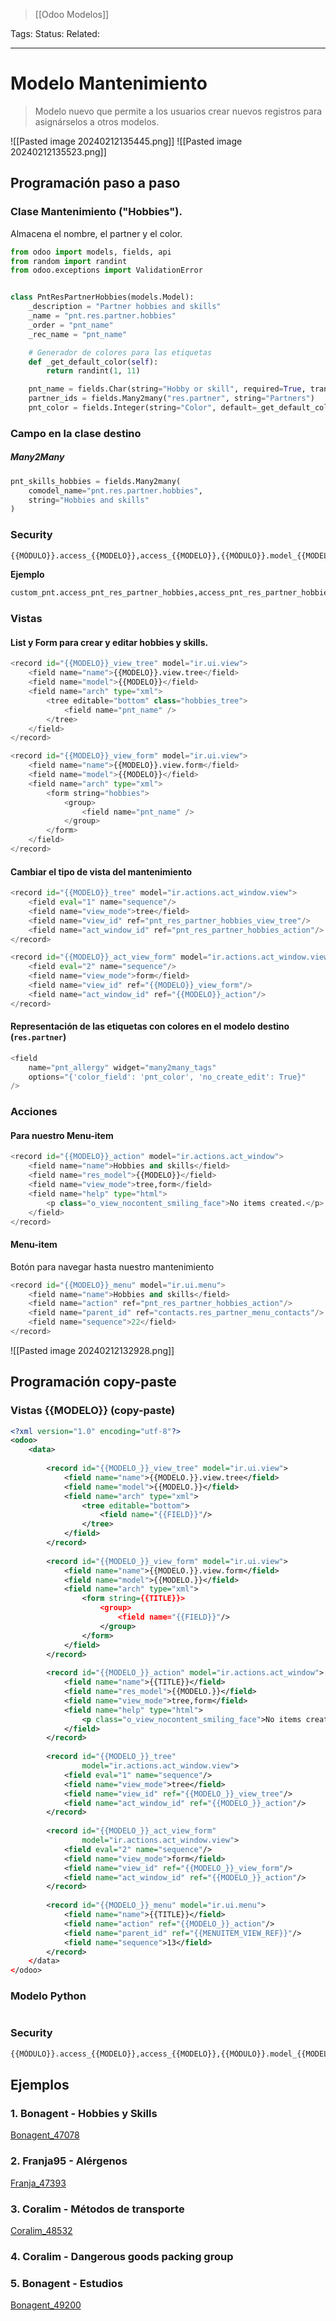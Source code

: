 > [[Odoo Modelos]]

Tags: 
Status: 
Related: 

___

# Modelo Mantenimiento
> Modelo nuevo que permite a los usuarios crear nuevos registros para asignárselos a otros modelos.

![[Pasted image 20240212135445.png]]
![[Pasted image 20240212135523.png]]

## Programación paso a paso
### Clase Mantenimiento ("Hobbies").

Almacena el nombre, el partner y el color.
```python
from odoo import models, fields, api
from random import randint
from odoo.exceptions import ValidationError


class PntResPartnerHobbies(models.Model):
    _description = "Partner hobbies and skills"
    _name = "pnt.res.partner.hobbies"
    _order = "pnt_name"
    _rec_name = "pnt_name"

	# Generador de colores para las etiquetas
    def _get_default_color(self):
        return randint(1, 11)

    pnt_name = fields.Char(string="Hobby or skill", required=True, translate=True)
    partner_ids = fields.Many2many("res.partner", string="Partners")
    pnt_color = fields.Integer(string="Color", default=_get_default_color)
```

### Campo en la clase destino
##### Many2Many
```python
pnt_skills_hobbies = fields.Many2many(
	comodel_name="pnt.res.partner.hobbies",
	string="Hobbies and skills"
)
```

### Security
```python
{{MÓDULO}}.access_{{MODELO}},access_{{MODELO}},{{MÓDULO}}.model_{{MODELO}},base.group_user,1,1,1,1
```
**Ejemplo**
```python
custom_pnt.access_pnt_res_partner_hobbies,access_pnt_res_partner_hobbies,custom_pnt.model_pnt_res_partner_hobbies,base.group_user,1,1,1,1
```

### Vistas
#### List y Form para crear y editar hobbies y skills.
```python  
<record id="{{MODELO}}_view_tree" model="ir.ui.view">  
	<field name="name">{{MODELO}}.view.tree</field>  
	<field name="model">{{MODELO}}</field>  
	<field name="arch" type="xml">  
		<tree editable="bottom" class="hobbies_tree">  
			<field name="pnt_name" />  
		</tree>  
	</field>  
</record>
```

```python
<record id="{{MODELO}}_view_form" model="ir.ui.view">  
	<field name="name">{{MODELO}}.view.form</field>  
	<field name="model">{{MODELO}}</field>  
	<field name="arch" type="xml">  
		<form string="hobbies">  
			<group>  
				<field name="pnt_name" />  
			</group>  
		</form>  
	</field>  
</record>
```

#### Cambiar el tipo de vista del mantenimiento
```python
<record id="{{MODELO}}_tree" model="ir.actions.act_window.view">  
	<field eval="1" name="sequence"/>  
	<field name="view_mode">tree</field>  
	<field name="view_id" ref="pnt_res_partner_hobbies_view_tree"/>  
	<field name="act_window_id" ref="pnt_res_partner_hobbies_action"/>  
</record>  
```

```python
<record id="{{MODELO}}_act_view_form" model="ir.actions.act_window.view">  
	<field eval="2" name="sequence"/>  
	<field name="view_mode">form</field>  
	<field name="view_id" ref="{{MODELO}}_view_form"/>  
	<field name="act_window_id" ref="{{MODELO}}_action"/>  
</record>  
```

#### Representación de las etiquetas con colores en el modelo destino (`res.partner`)
```python
<field 
	name="pnt_allergy" widget="many2many_tags"
	options="{'color_field': 'pnt_color', 'no_create_edit': True}"
/>
```


### Acciones
#### Para nuestro Menu-item

```python
<record id="{{MODELO}}_action" model="ir.actions.act_window">  
	<field name="name">Hobbies and skills</field>  
	<field name="res_model">{{MODELO}}</field>  
	<field name="view_mode">tree,form</field>  
	<field name="help" type="html">  
		<p class="o_view_nocontent_smiling_face">No items created.</p>  
	</field>  
</record>  
```

#### Menu-item
Botón para navegar hasta nuestro mantenimiento

```python
<record id="{{MODELO}}_menu" model="ir.ui.menu">  
	<field name="name">Hobbies and skills</field>  
	<field name="action" ref="pnt_res_partner_hobbies_action"/>  
	<field name="parent_id" ref="contacts.res_partner_menu_contacts"/>  
	<field name="sequence">22</field>  
</record>  
```

![[Pasted image 20240212132928.png]]





## Programación copy-paste

### Vistas {{MODELO}} (copy-paste)

```xml
<?xml version="1.0" encoding="utf-8"?>
<odoo>
    <data>
    
        <record id="{{MODELO_}}_view_tree" model="ir.ui.view">
            <field name="name">{{MODELO.}}.view.tree</field>
            <field name="model">{{MODELO.}}</field>
            <field name="arch" type="xml">
                <tree editable="bottom">
                    <field name="{{FIELD}}"/>
                </tree>
            </field>
        </record>
        
        <record id="{{MODELO_}}_view_form" model="ir.ui.view">
            <field name="name">{{MODELO.}}.view.form</field>
            <field name="model">{{MODELO.}}</field>
            <field name="arch" type="xml">
                <form string={{TITLE}}>
                    <group>
                        <field name="{{FIELD}}"/>
                    </group>
                </form>
            </field>
        </record>
        
        <record id="{{MODELO_}}_action" model="ir.actions.act_window">
            <field name="name">{{TITLE}}</field>
            <field name="res_model">{{MODELO.}}</field>
            <field name="view_mode">tree,form</field>
            <field name="help" type="html">
                <p class="o_view_nocontent_smiling_face">No items created.</p>
            </field>
        </record>
        
        <record id="{{MODELO_}}_tree"
                model="ir.actions.act_window.view">
            <field eval="1" name="sequence"/>
            <field name="view_mode">tree</field>
            <field name="view_id" ref="{{MODELO_}}_view_tree"/>
            <field name="act_window_id" ref="{{MODELO_}}_action"/>
        </record>
        
        <record id="{{MODELO_}}_act_view_form"
                model="ir.actions.act_window.view">
            <field eval="2" name="sequence"/>
            <field name="view_mode">form</field>
            <field name="view_id" ref="{{MODELO_}}_view_form"/>
            <field name="act_window_id" ref="{{MODELO_}}_action"/>
        </record>
        
        <record id="{{MODELO_}}_menu" model="ir.ui.menu">
            <field name="name">{{TITLE}}</field>
            <field name="action" ref="{{MODELO_}}_action"/>
            <field name="parent_id" ref="{{MENUITEM_VIEW_REF}}"/>
            <field name="sequence">13</field>
        </record>
    </data>
</odoo>
```


### Modelo Python

```python

```
### Security
```python
{{MÓDULO}}.access_{{MODELO}},access_{{MODELO}},{{MÓDULO}}.model_{{MODELO}},base.group_user,1,1,1,1
```
## Ejemplos

### 1. Bonagent - Hobbies y Skills
[Bonagent_47078](https://github.com/puntsistemes/bona-gent_odoo/pull/44/commits/8378d1e09d1d3c4e87bd098ae3f39e6e1860696e#diff-8b857d45237d44ffe08a8959e63446c96c803486e5256a39dd6be3b994280403)

### 2. Franja95 - Alérgenos
[Franja_47393](https://github.com/puntsistemes/franja15_odoo/pull/24/commits/7adbda9d47b2c3aa6b08943c49ae0e0da6b83a6a#diff-2697fb2e19b03477c3526f1be67c52df113a7f07da6f69c89207bbcaf9db7c4e)

### 3. Coralim - Métodos de transporte
[Coralim_48532](https://github.com/puntsistemes/coralim_odoo/pull/40/commits/92be2de68c909020681a81c3dbf989fab7c0e40f#diff-22c9f5d4c8f4aec79903a1ab223c4a663e1a523a15025aa792c984d02aa30febR1-R19)

### 4. Coralim - Dangerous goods packing group


### 5. Bonagent - Estudios
[Bonagent_49200](https://github.com/puntsistemes/bona-gent_odoo/pull/48/files#diff-667d96a101016350cac702a72af4c1636a202cb1b475ce7fc11022b29460ea92)
